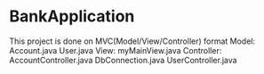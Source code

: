 # BankApplication
This project is done on MVC(Model/View/Controller) format
Model: Account.java
       User.java
View: myMainView.java
Controller: AccountController.java
            DbConnection.java
            UserController.java
            
